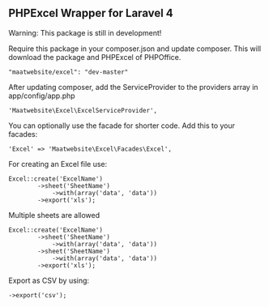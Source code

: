 ## PHPExcel Wrapper for Laravel 4

Warning: This package is still in development!

Require this package in your composer.json and update composer. This will download the package and PHPExcel of PHPOffice.

    "maatwebsite/excel": "dev-master"

After updating composer, add the ServiceProvider to the providers array in app/config/app.php

    'Maatwebsite\Excel\ExcelServiceProvider',

You can optionally use the facade for shorter code. Add this to your facades:

    'Excel' => 'Maatwebsite\Excel\Facades\Excel',

For creating an Excel file use:

    Excel::create('ExcelName')
            ->sheet('SheetName')
                ->with(array('data', 'data'))
            ->export('xls');

Multiple sheets are allowed

    Excel::create('ExcelName')
            ->sheet('SheetName')
                ->with(array('data', 'data'))
            ->sheet('SheetName')
                ->with(array('data', 'data'))
            ->export('xls');

Export as CSV by using:

    ->export('csv');